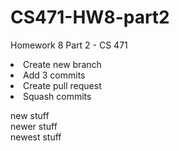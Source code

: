 # CS471-HW8-part2
Homework 8 Part 2 - CS 471

<li> Create new branch
<li> Add 3 commits
<li> Create pull request
<li> Squash commits 

new stuff<br>
newer stuff<br>
newest stuff<br>